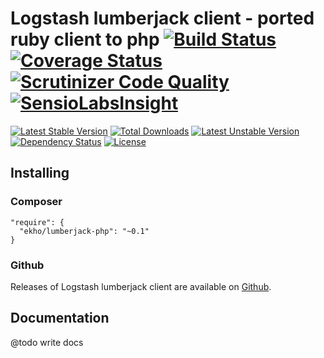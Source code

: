 Logstash lumberjack client - ported ruby client to php [![Build Status](https://travis-ci.org/i-ekho/lumberjack-php.svg)](https://travis-ci.org/i-ekho/lumberjack-php) [![Coverage Status](https://coveralls.io/repos/i-ekho/lumberjack-php/badge.svg)](https://coveralls.io/r/i-ekho/lumberjack-php) [![Scrutinizer Code Quality](https://scrutinizer-ci.com/g/i-ekho/lumberjack-php/badges/quality-score.png)](https://scrutinizer-ci.com/g/i-ekho/lumberjack-php/) [![SensioLabsInsight](https://insight.sensiolabs.com/projects/8460de87-ad48-4b76-b21d-348837793984/mini.png)](https://insight.sensiolabs.com/projects/8460de87-ad48-4b76-b21d-348837793984)
========

[![Latest Stable Version](https://poser.pugx.org/i-ekho/lumberjack-php/v/stable.svg)](https://packagist.org/packages/ekho/lumberjack-php)
[![Total Downloads](https://poser.pugx.org/i-ekho/lumberjack-php/downloads.svg)](https://packagist.org/packages/ekho/lumberjack-php)
[![Latest Unstable Version](https://poser.pugx.org/i-ekho/lumberjack-php/v/unstable.svg)](https://packagist.org/packages/ekho/lumberjack-php)
[![Dependency Status](https://www.versioneye.com/user/projects/54e5e424d1ec5734f400095f/badge.svg?style=flat)](https://www.versioneye.com/user/projects/54e5e424d1ec5734f400095f)
[![License](https://poser.pugx.org/i-ekho/lumberjack-php/license.svg)](https://packagist.org/packages/ekho/lumberjack-php)

## Installing

### Composer

```
"require": {
  "ekho/lumberjack-php": "~0.1"
}
```

### Github

Releases of Logstash lumberjack client are available on [Github](https://github.com/i-ekho/lumberjack-php).


## Documentation

@todo write docs
